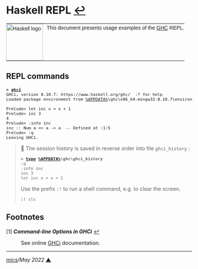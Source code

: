 # <span id="top">Haskell REPL</span> <span style="size:25%;"><a href="README.md">↩</a></span>

<table style="font-family:Helvetica,Arial;font-size:14px;line-height:1.6;">
  <tr>
  <td style="border:0;padding:0 10px 0 0;min-width:100px;"><a href="https://www.haskell.org/" rel="external"><img style="border:0;" src="https://wiki.haskell.org/wikiupload/6/62/Double_lambda.png" width="100" alt="Haskell logo"/></a></td>
  <td style="border:0;padding:0;vertical-align:text-top;">This document presents usage examples of the <a href="https://www.haskell.org/" rel="external">GHC</a> REPL.
  </td>
  </tr>
</table>

## <span id="">REPL commands</span>

<pre style="font-size:80%;">
<b>&gt; <a href="https://downloads.haskell.org/~ghc/9.0.1/docs/html/users_guide/ghci.html">ghci</a></b>
GHCi, version 8.10.7: https://www.haskell.org/ghc/  :? for help
Loaded package environment from <a href="https://docs.microsoft.com/en-us/windows/deployment/usmt/usmt-recognized-environment-variables#variables-that-are-recognized-only-in-the-user-context">%APPDATA%</a>\ghc\x86_64-mingw32-8.10.7\environments\default
&nbsp;
Prelude> let inc x = x + 1
Prelude> inc 3
4
Prelude> :info inc
inc :: Num a => a -> a  -- Defined at <interactive>:1:5
Prelude> :q
Leaving GHCi.
</pre>

> **:mag_right:** The session history is saved in reverse order into file `ghci_history` :
> <pre style="font-size:80%;">
> <b>&gt; <a href="https://docs.microsoft.com/en-us/windows-server/administration/windows-commands/type">type</a> <a href="https://docs.microsoft.com/en-us/windows/deployment/usmt/usmt-recognized-environment-variables#variables-that-are-recognized-only-in-the-user-context">%APPDATA%</a>\ghc\ghci_history</b>
> :q
> :info inc
> inc 3
> let inc x = x + 1
> </pre>
> Use the prefix <code>:!</code> to run a shell command, e.g. to clear the screen.
> <pre style="font-size:80%;">
> <b>:!</b> cls
> </pre>

## <span id="footnotes">Footnotes</span>

<span id="footnote_01">[1]</span> ***Command-line Options in GHCi*** [↩](#anchor_01)

<dl><dd>
See online <a href="https://downloads.haskell.org/~ghc/latest/docs/html/users_guide/ghci.html#ghci-cmd-line-options">GHCi</a> documentation.
</dd></dl>

***

*[mics](https://lampwww.epfl.ch/~michelou/)/May 2022* [**&#9650;**](#top)
<span id="bottom">&nbsp;</span>

<!-- link refs -->
